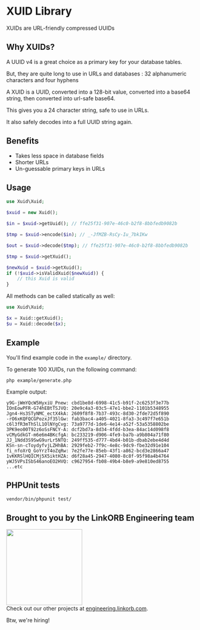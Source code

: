 XUID Library
============

XUIDs are URL-friendly compressed UUIDs

## Why XUIDs?

A UUID v4 is a great choice as a primary key for your database tables.

But, they are quite long to use in URLs and databases : 32 alphanumeric characters and four hyphens

A XUID is a UUID, converted into a 128-bit value, converted into a base64 string, then converted into url-safe base64.

This gives you a 24 character string, safe to use in URLs.

It also safely decodes into a full UUID string again.

## Benefits

* Takes less space in database fields
* Shorter URLs
* Un-guessable primary keys in URLs

## Usage

```php
use Xuid\Xuid;

$xuid = new Xuid();

$in = $xuid->getUuid(); // ffe25f31-907e-46c0-b2f8-8bbfedb9082b

$tmp = $xuid->encode($in); // _-JfMZB-RsCy-Iu_7bkIKw

$out = $xuid->decode($tmp); // ffe25f31-907e-46c0-b2f8-8bbfedb9082b

$tmp = $xuid->getXuid();

$newXuid = $xuid->getXuid();
if (!$xuid->isValidXuid($newXuid)) {
    // this Xuid is valid
}
```

All methods can be called statically as well:

```php
use Xuid\Xuid;

$x = Xuid::getXuid();
$u = Xuid::decode($x);
```

## Example

You'll find example code in the `example/` directory.

To generate 100 XUIDs, run the following command:

```
php example/generate.php
```

Example output:
```
y9G-jWmYQcW5HyxiU_Pnew: cbd1be8d-6998-41c5-b91f-2c6253f3e77b
IOnEowPFR-G74hEBtTSJVQ: 20e9c4a3-03c5-47e1-bbe2-1101b5348955
Jgn4-Hs3STyNMC_ectX4kA: 2609f8f8-7b37-493c-8d30-2fde72d5f890
-rO6xKQFQCGPozxJf35lGw: fab3bac4-a405-4021-8fa3-3c497f7e651b
c6l3fR3mThSlL1OlNYgCvg: 73a9777d-1de6-4e14-a52f-53a5358802be
3PK9eo00T92z6oSsFNCY-A: dcf2bd7a-8d34-4fdd-b3ea-84ac14d098f8
vCMyGdkGT-m6e6m4BKcfgA: bc233219-d906-4fe9-ba7b-a9b804a71f80
JJ_1Ndd3S9SwG9urLr5NTQ: 249ff535-d777-4bd4-b01b-dbab2ebe4d4d
KSn-sn-cToydyfvjLZHhBA: 2929feb2-7f9c-4e8c-9dc9-fbe32d91e104
fi_nfoXrQ_GoYrzT4oZqRw: 7e2fe77e-85eb-43f1-a862-bcd3e2866a47
1vKKRSlHQICMj5X5iktHZA: d6f28a45-2947-4080-8c8f-95f98a4b4764
yWJ5VPsISbS46anoEO2HVQ: c9627954-fb08-49b4-b8e9-a9e810ed8755
...etc
```

## PHPUnit tests

```
vendor/bin/phpunit test/
```


## Brought to you by the LinkORB Engineering team

<img src="http://www.linkorb.com/d/meta/tier1/images/linkorbengineering-logo.png" width="200px" /><br />
Check out our other projects at [engineering.linkorb.com](http://engineering.linkorb.com).

Btw, we're hiring!
